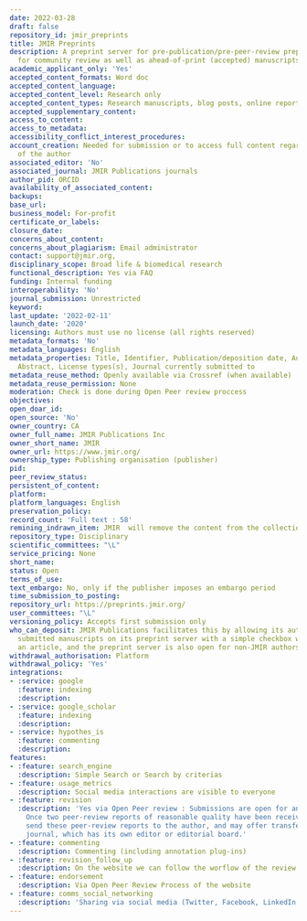 ```yaml
---
date: 2022-03-28
draft: false
repository_id: jmir_preprints
title: JMIR Preprints
description: A preprint server for pre-publication/pre-peer-review preprints intended
  for community review as well as ahead-of-print (accepted) manuscripts.
academic_applicant_only: 'Yes'
accepted_content_formats: Word doc
accepted_content_language:
accepted_content_level: Research only
accepted_content_types: Research manuscripts, blog posts, online reports, Preprints
accepted_supplementary_content:
access_to_content:
access_to_metadata:
accessibility_conflict_interest_procedures:
account_creation: Needed for submission or to access full content regarding the choice
  of the author
associated_editor: 'No'
associated_journal: JMIR Publications journals
author_pid: ORCID
availability_of_associated_content:
backups:
base_url:
business_model: For-profit
certificate_or_labels:
closure_date:
concerns_about_content:
concerns_about_plagiarism: Email administrator
contact: support@jmir.org,
disciplinary_scope: Broad life & biomedical research
functional_description: Yes via FAQ
funding: Internal funding
interoperability: 'No'
journal_submission: Unrestricted
keyword:
last_update: '2022-02-11'
launch_date: '2020'
licensing: Authors must use no license (all rights reserved)
metadata_formats: 'No'
metadata_languages: English
metadata_properties: Title, Identifier, Publication/deposition date, Author name(s),
  Abstract, License types(s), Journal currently submitted to
metadata_reuse_method: Openly available via Crossref (when available)
metadata_reuse_permission: None
moderation: Check is done during Open Peer review proccess
objectives:
open_doar_id:
open_source: 'No'
owner_country: CA
owner_full_name: JMIR Publications Inc
owner_short_name: JMIR
owner_url: https://www.jmir.org/
ownership_type: Publishing organisation (publisher)
pid:
peer_review_status:
persistent_of_content:
platform:
platform_languages: English
preservation_policy:
record_count: 'Full text : 58'
remining_indrawn_item: JMIR  will remove the content from the collection
repository_type: Disciplinary
scientific_committees: "\L"
service_pricing: None
short_name:
status: Open
terms_of_use:
text_embargo: No, only if the publisher imposes an embargo period
time_submission_to_posting:
repository_url: https://preprints.jmir.org/
user_committees: "\L"
versioning_policy: Accepts first submission only
who_can_deposit: JMIR Publications facilitates this by allowing its authors to expose
  submitted manuscripts on its preprint server with a simple checkbox when submitting
  an article, and the preprint server is also open for non-JMIR authors
withdrawal_authorisation: Platform
withdrawal_policy: 'Yes'
integrations:
- :service: google
  :feature: indexing
  :description:
- :service: google_scholar
  :feature: indexing
  :description:
- :service: hypothes_is
  :feature: commenting
  :description:
features:
- :feature: search_engine
  :description: Simple Search or Search by criterias
- :feature: usage_metrics
  :description: Social media interactions are visible to everyone
- :feature: revision
  :description: 'Yes via Open Peer review : Submissions are open for anybody to peer-review.
    Once two peer-review reports of reasonable quality have been received, we will
    send these peer-review reports to the author, and may offer transfer to a partner
    journal, which has its own editor or editorial board.'
- :feature: commenting
  :description: Commenting (including annotation plug-ins)
- :feature: revision_follow_up
  :description: On the website we can follow the worflow of the review of the article
- :feature: endorsement
  :description: Via Open Peer Review Process of the website
- :feature: comms_social_networking
  :description: 'Sharing via social media (Twitter, Facebook, LinkedIn and Pinterest)      '
---
```



